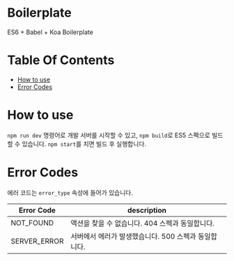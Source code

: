 # Boilerplate

ES6 + Babel + Koa Boilerplate

# Table Of Contents

- [How to use](#How-to-use)
- [Error Codes](#Error-Codes)

# How to use

`npm run dev` 명령어로 개발 서버를 시작할 수 있고, `npm build`로 ES5 스펙으로 빌드할 수 있습니다. `npm start`를 치면 빌드 후 실행합니다.

# Error Codes

에러 코드는 `error_type` 속성에 들어가 있습니다.

| Error Code   | description                                          |
| ------------ | ---------------------------------------------------- |
| NOT_FOUND    | 액션을 찾을 수 없습니다. 404 스펙과 동일합니다.      |
| SERVER_ERROR | 서버에서 에러가 발생했습니다. 500 스펙과 동일합니다. |
